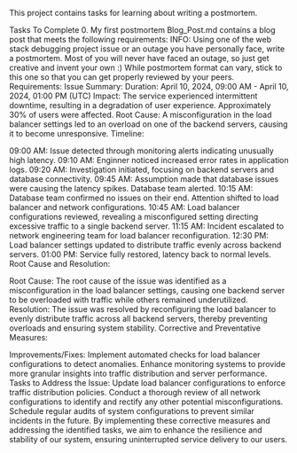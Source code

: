 This project contains tasks for learning about writing a postmortem.

Tasks To Complete
 0. My first postmortem
Blog_Post.md contains a blog post that meets the following requirements:
INFO:
Using one of the web stack debugging project issue or an outage you have personally face, write a postmortem. Most of you will never have faced an outage, so just get creative and invent your own :)
While postmortem format can vary, stick to this one so that you can get properly reviewed by your peers.
Requirements: Issue Summary:
Duration: April 10, 2024, 09:00 AM - April 10, 2024, 01:00 PM (UTC) Impact: The service experienced intermittent downtime, resulting in a degradation of user experience. Approximately 30% of users were affected. Root Cause: A misconfiguration in the load balancer settings led to an overload on one of the backend servers, causing it to become unresponsive. Timeline:

09:00 AM: Issue detected through monitoring alerts indicating unusually high latency. 09:10 AM: Enginner noticed increased error rates in application logs. 09:20 AM: Investigation initiated, focusing on backend servers and database connectivity. 09:45 AM: Assumption made that database issues were causing the latency spikes. Database team alerted. 10:15 AM: Database team confirmed no issues on their end. Attention shifted to load balancer and network configurations. 10:45 AM: Load balancer configurations reviewed, revealing a misconfigured setting directing excessive traffic to a single backend server. 11:15 AM: Incident escalated to network engineering team for load balancer reconfiguration. 12:30 PM: Load balancer settings updated to distribute traffic evenly across backend servers. 01:00 PM: Service fully restored, latency back to normal levels. Root Cause and Resolution:

Root Cause: The root cause of the issue was identified as a misconfiguration in the load balancer settings, causing one backend server to be overloaded with traffic while others remained underutilized. Resolution: The issue was resolved by reconfiguring the load balancer to evenly distribute traffic across all backend servers, thereby preventing overloads and ensuring system stability. Corrective and Preventative Measures:

Improvements/Fixes: Implement automated checks for load balancer configurations to detect anomalies. Enhance monitoring systems to provide more granular insights into traffic distribution and server performance. Tasks to Address the Issue: Update load balancer configurations to enforce traffic distribution policies. Conduct a thorough review of all network configurations to identify and rectify any other potential misconfigurations. Schedule regular audits of system configurations to prevent similar incidents in the future. By implementing these corrective measures and addressing the identified tasks, we aim to enhance the resilience and stability of our system, ensuring uninterrupted service delivery to our users.
